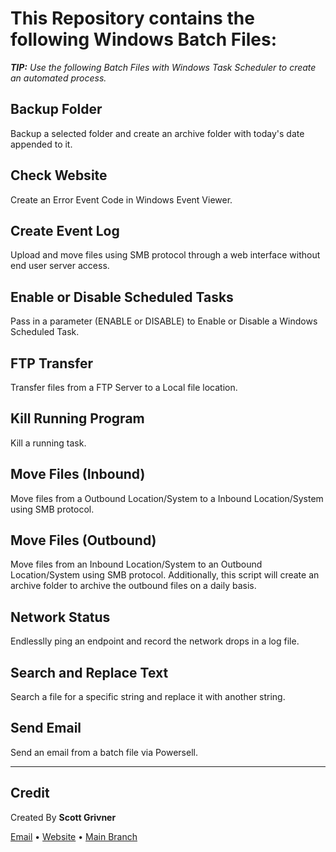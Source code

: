 # This Repository contains the following Windows Batch Files:
***TIP:** Use the following Batch Files with Windows Task Scheduler to create an automated process.*

## Backup Folder
Backup a selected folder and create an archive folder with today's date appended to it.

## Check Website
Create an Error Event Code in Windows Event Viewer.

## Create Event Log
Upload and move files using SMB protocol through a web interface without end user server access.

## Enable or Disable Scheduled Tasks
Pass in a parameter (ENABLE or DISABLE) to Enable or Disable a Windows Scheduled Task.

## FTP Transfer
Transfer files from a FTP Server to a Local file location.

## Kill Running Program
Kill a running task.

## Move Files (Inbound)
Move files from a Outbound Location/System to a Inbound Location/System using SMB protocol.

## Move Files (Outbound)
Move files from an Inbound Location/System to an Outbound Location/System using SMB protocol.
Additionally, this script will create an archive folder to archive the outbound files on a daily basis.

## Network Status
Endlesslly ping an endpoint and record the network drops in a log file.

## Search and Replace Text
Search a file for a specific string and replace it with another string.

## Send Email
Send an email from a batch file via Powersell.

-----------

## Credit
Created By **Scott Grivner**

[Email](mailto:scott.grivner@gmail.com) • [Website](https://www.scottgrivner.dev) • [Main Branch](https://github.com/scottgriv/batch-useful_bat_files)

